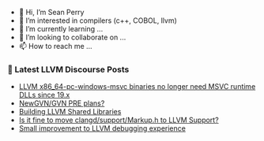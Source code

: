 - 👋 Hi, I’m Sean Perry
- 👀 I’m interested in compilers (c++, COBOL, llvm)
- 🌱 I’m currently learning ...
- 💞️ I’m looking to collaborate on ...
- 📫 How to reach me ...

<!---
s66perry/s66perry is a ✨ special ✨ repository because its `README.md` (this file) appears on your GitHub profile.
You can click the Preview link to take a look at your changes.
--->
### 📕 Latest LLVM Discourse Posts

<!-- DISCOURSE-LLVM:START -->
- [LLVM x86_64-pc-windows-msvc binaries no longer need MSVC runtime DLLs since 19.x](https://discourse.llvm.org/t/llvm-x86-64-pc-windows-msvc-binaries-no-longer-need-msvc-runtime-dlls-since-19-x/84465#post_7)
- [NewGVN/GVN PRE plans?](https://discourse.llvm.org/t/newgvn-gvn-pre-plans/84746#post_6)
- [Building LLVM Shared Libraries](https://discourse.llvm.org/t/building-llvm-shared-libraries/84995#post_8)
- [Is it fine to move clangd/support/Markup.h to LLVM Support?](https://discourse.llvm.org/t/is-it-fine-to-move-clangd-support-markup-h-to-llvm-support/84994#post_10)
- [Small improvement to LLVM debugging experience](https://discourse.llvm.org/t/small-improvement-to-llvm-debugging-experience/79914#post_7)
<!-- DISCOURSE-LLVM:END -->
